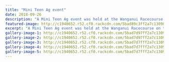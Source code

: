 ```yaml
---
title: "Mini Teen Ag event"
date: 2018-09-26
description: "A Mini Teen Ag event was held at the Wanganui Racecourse on the morning of Wednesday 26 September..."
featured-image: http://c1940652.r52.cf0.rackcdn.com/5bad89c3ff2a7c13090001f7/_DSC0348.320jpg.jpg
excerpt: "A Mini Teen Ag event was held at the Wanganui Racecourse on the morning of Wednesday 26 September 2018."
gallery-image-1: http://c1940652.r52.cf0.rackcdn.com/5bad7d97ff2a7c13090001ef/_DSC0270.jpg
gallery-image-2: http://c1940652.r52.cf0.rackcdn.com/5bad7d97ff2a7c13090001f0/_DSC0272.jpg
gallery-image-3: http://c1940652.r52.cf0.rackcdn.com/5bad7d7fff2a7c13090001e8/_DSC0277.jpg
gallery-image-4: http://c1940652.r52.cf0.rackcdn.com/5bad7d7fff2a7c13090001e9/_DSC0282.jpg
gallery-image-5: http://c1940652.r52.cf0.rackcdn.com/5bad7d7fff2a7c13090001ea/_DSC0290.jpg
---
```

